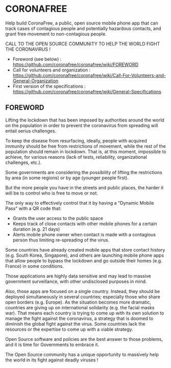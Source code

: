 # CORONAFREE
Help build CoronaFree, a public, open source mobile phone app that can track cases of contagious people and potentially hazardous contacts, and grant free movement to non-contagious people.

CALL TO THE OPEN SOURCE COMMUNITY TO HELP THE WORLD FIGHT THE CORONAVIRUS !

- Foreword (see below) : https://github.com/coronafree/coronafree/wiki/FOREWORD
- Call for volunteers and organization : https://github.com/coronafree/coronafree/wiki/Call-For-Volunteers-and-General-Organization
- First version of the specifications : https://github.com/coronafree/coronafree/wiki/General-Specifications

## FOREWORD

Lifting the lockdown that has been imposed by authorities around the world on the population in order to prevent the coronavirus from spreading will entail serius challenges.

To keep the disease from resurfacing, ideally, people with acquired immunity should be free from restrictions of movement, while the rest of the population should remain in lockdown. That is, at this moment, impossible to achieve, for various reasons (lack of tests, reliability, organizational challenges, etc.).

Some governments are considering the possibility of lifting the restrictions by area (in some regions) or by age (younger people first).

But the more people you have in the streets and public places, the harder it will be to control who is free to move or not.

The only way to effectively control that it by having a "Dynamic Mobile Pass" with a QR code that:
- Grants the user access to the public space
- Keeps track of close contacts with other mobile phones for a certain duration (e.g. 21 days)
- Alerts mobile phone owner when contact is made with a contagious person
thus limiting re-spreading of the virus.

Some countries have already created mobile apps that store contact history (e.g. South Korea, Singapore), and others are launching mobile phone apps that allow people to bypass the lockdown and go outside their homes (e.g. France) in some conditions.

Those applications are highly data sensitive and may lead to massive government surveillance, with other undisclosed purposes in mind.

Also, those apps are focused on a single country. Instead, they should be deployed simultaneously in several countries; especially those who share open borders (e.g. Europe).
As the situation becomes more dramatic, countries are giving up on international solidarity (e.g. the facial masks war).
That means each country is trying to come up with its own solution to manage the fight against the coronavirus, a strategy that is doomed to diminish the global fight against the virus. 
Some countries lack the resources or the expertise to come up with a viable strategy.

Open Source software and policies are the best answer to those problems, and it is time for Governments to embrace it.

The Open Source community has a unique opportunity to massively help the world in its fight against deadly viruses !




